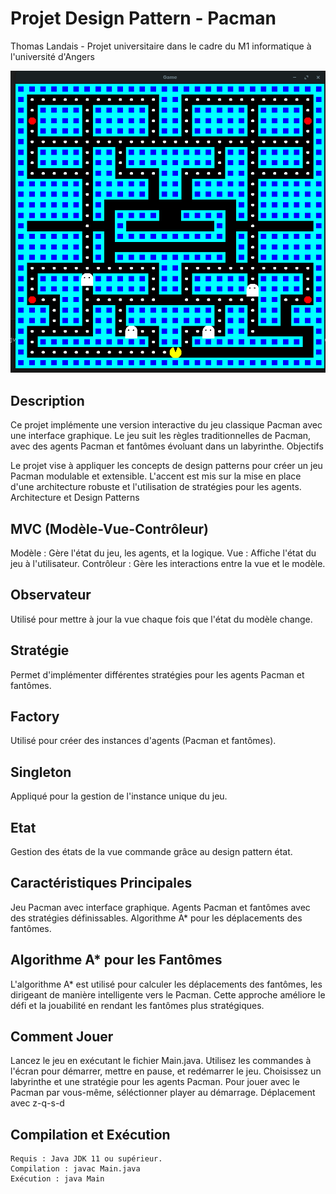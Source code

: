 # Projet Design Pattern - Pacman
Thomas Landais - Projet universitaire dans le cadre du M1 informatique à l'université d'Angers

![Description de l'image](/pacman.png)


## Description

Ce projet implémente une version interactive du jeu classique Pacman avec une interface graphique. Le jeu suit les règles traditionnelles de Pacman, avec des agents Pacman et fantômes évoluant dans un labyrinthe.
Objectifs

Le projet vise à appliquer les concepts de design patterns pour créer un jeu Pacman modulable et extensible. L'accent est mis sur la mise en place d'une architecture robuste et l'utilisation de stratégies pour les agents.
Architecture et Design Patterns

## MVC (Modèle-Vue-Contrôleur)

Modèle : Gère l'état du jeu, les agents, et la logique.
Vue : Affiche l'état du jeu à l'utilisateur.
Contrôleur : Gère les interactions entre la vue et le modèle.

## Observateur

Utilisé pour mettre à jour la vue chaque fois que l'état du modèle change.

## Stratégie

Permet d'implémenter différentes stratégies pour les agents Pacman et fantômes.

## Factory

Utilisé pour créer des instances d'agents (Pacman et fantômes).

## Singleton

Appliqué pour la gestion de l'instance unique du jeu.

## Etat 

Gestion des états de la vue commande grâce au design pattern état.

## Caractéristiques Principales

Jeu Pacman avec interface graphique.
Agents Pacman et fantômes avec des stratégies définissables.
Algorithme A* pour les déplacements des fantômes.

## Algorithme A* pour les Fantômes

L'algorithme A* est utilisé pour calculer les déplacements des fantômes, les dirigeant de manière intelligente vers le Pacman. Cette approche améliore le défi et la jouabilité en rendant les fantômes plus stratégiques.


## Comment Jouer

Lancez le jeu en exécutant le fichier Main.java.
Utilisez les commandes à l'écran pour démarrer, mettre en pause, et redémarrer le jeu.
Choisissez un labyrinthe et une stratégie pour les agents Pacman.
Pour jouer avec le Pacman par vous-même, séléctionner player au démarrage. Déplacement avec z-q-s-d

## Compilation et Exécution

    Requis : Java JDK 11 ou supérieur.
    Compilation : javac Main.java
    Exécution : java Main
